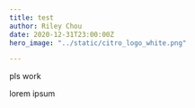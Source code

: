 ```yaml
---
title: test
author: Riley Chou
date: 2020-12-31T23:00:00Z
hero_image: "../static/citro_logo_white.png"

---
```

pls work

lorem ipsum